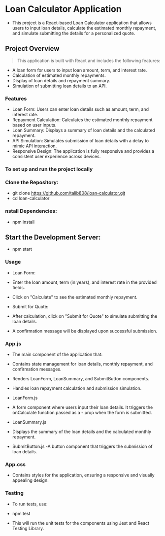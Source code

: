 # Loan Calculator Application


- This project is a React-based Loan Calculator application that allows users to input loan details, calculate the estimated monthly repayment, and simulate submitting the details for a personalized quote.

## Project Overview
> This application is built with React and includes the following features:

- A loan form for users to input loan amount, term, and interest rate.
- Calculation of estimated monthly repayments.
- Display of loan details and repayment summary.
- Simulation of submitting loan details to an API.

### Features
- Loan Form: Users can enter loan details such as amount, term, and interest rate.
- Repayment Calculation: Calculates the estimated monthly repayment based on user inputs.
- Loan Summary: Displays a summary of loan details and the calculated repayment.
- API Simulation: Simulates submission of loan details with a delay to mimic API interaction.
- Responsive Design: The application is fully responsive and provides a consistent user experience across devices.


### To set up and run the project locally

### Clone the Repository:

- git clone https://github.com/talib808/loan-calculator.git
- cd loan-calculator



### nstall Dependencies:

- npm install

## Start the Development Server:

- npm start



### Usage
- Loan Form:

- Enter the loan amount, term (in years), and interest rate in the provided fields.
- Click on "Calculate" to see the estimated monthly repayment.
- Submit for Quote:

- After calculation, click on "Submit for Quote" to simulate submitting the loan details.
- A confirmation message will be displayed upon successful submission.


### App.js
- The main component of the application that:

- Contains state management for loan details, monthly repayment, and confirmation messages.
- Renders LoanForm, LoanSummary, and SubmitButton components.
- Handles loan repayment calculation and submission simulation.
- LoanForm.js
- A form component where users input their loan details. It triggers the onCalculate function passed as a - prop when the form is submitted.

- LoanSummary.js
- Displays the summary of the loan details and the calculated monthly repayment.

- SubmitButton.js
-A button component that triggers the submission of loan details.

### App.css
- Contains styles for the application, ensuring a responsive and visually appealing design.

### Testing

- To run tests, use:

- npm test
- This will run the unit tests for the components using Jest and React Testing Library.
